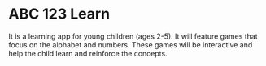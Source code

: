 # ABC 123 Learn

It is a learning app for young children (ages 2-5). It will feature games that focus on the alphabet and numbers. These games will be interactive and help the child learn and reinforce the concepts.
